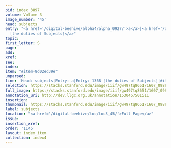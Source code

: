 ```yaml
---
pid: index_3897
volume: Volume 3
image_number: '45'
head: subjects
entry: "<a href='/digital-beehive/alpha4/alpha_0927/'>a</a>|<a href='/digital-beehive/num6/num_1944/'>1368
  [the duties of Subjects]</a>"
topic:
first_letter: S
page:
add:
xref:
see:
index:
item: "#item-8d02ed39e"
unparsed:
line: 'Head: subjects|Entry: a|Entry: 1368 [the duties of Subjects]|#item-8d02ed39e'
selection: https://stacks.stanford.edu/image/iiif/gw497tq8651/1607_0988/1592,774,527,109/full/0/default.jpg
full_image: https://stacks.stanford.edu/image/iiif/gw497tq8651/1607_0988/full/full/0/default.jpg
annotation_uri: http://dev.llgc.org.uk/annotation/1530467501511
insertion:
thumbnail: https://stacks.stanford.edu/image/iiif/gw497tq8651/1607_0988/1592,774,527,109/150,/0/default.jpg
label: subjects
location: "<a href='/digital-beehive/toc/toc3_45/'>Full Page</a>"
issue:
insertion_xref:
order: '1145'
layout: index_item
collection: index4
---
```

